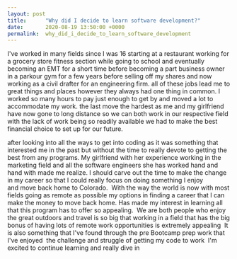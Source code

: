 ```yaml
---
layout: post
title:      "Why did I decide to learn software development?"
date:       2020-08-19 13:50:00 +0000
permalink:  why_did_i_decide_to_learn_software_development
---
```



I've worked in many fields since I was 16 starting at a restaurant working for a grocery store fitness section while going to school and eventually becoming an EMT for a short time before becoming a part business owner in a parkour gym for a few years before selling off my shares and now working as a civil drafter for an engineering firm. all of these jobs lead me to great things and places however they always had one thing in common. I worked so many hours to pay just enough to get by and moved a lot to accommodate my work. the last move the hardest as me and my girlfriend have now gone to long distance so we can both work in our respective field with the lack of work being so readily available we had to make the best financial choice to set up for our future.

after looking into all the ways to get into coding as it was something that interested me in the past but without the time to really devote to getting the best from any programs. My girlfriend with her experience working in the marketing field and all the software engineers she has worked hand and hand with made me realize. I should carve out the time to make the change in my career so that I could really focus on doing something I enjoy and move back home to Colorado. 
With the way the world is now with most fields going as remote as possible my options in finding a career that I can make the money to move back home. Has made my interest in learning all that this program has to offer so appealing. 
We are both people who enjoy the great outdoors and travel is so big that working in a field that has the big bonus of having lots of remote work opportunities is extremely appealing 
It is also something that I've found through the pre Bootcamp prep work that I've enjoyed  the challenge and struggle of getting my code to work 
I'm excited to continue learning and really dive in 
